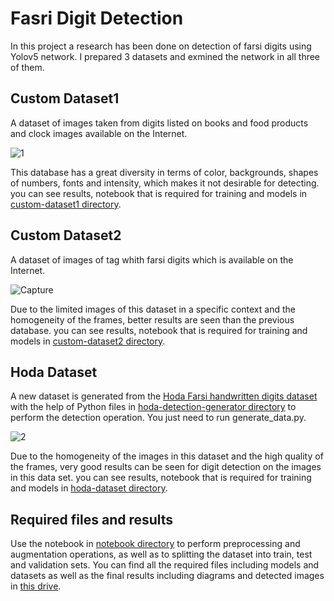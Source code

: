 # Fasri Digit Detection

In this project a research has been done on detection of farsi digits using Yolov5 network.
I prepared 3 datasets and exmined the network in all three of them.

## Custom Dataset1
A dataset of images taken from digits listed on books and food products and clock images available on the Internet.

![1](https://user-images.githubusercontent.com/52583295/138284255-5c9630ec-e3dd-4b3a-9dc5-50db05586db4.JPG)

This database has a great diversity in terms of color, backgrounds, shapes of numbers, fonts and intensity, which makes it not desirable for detecting. you can see results, notebook that is required for training and models in [custom-dataset1 directory](./custom-dataset1).

## Custom Dataset2 
A dataset of images of tag whith farsi digits which is available on the Internet.

![Capture](https://user-images.githubusercontent.com/52583295/138286933-c9ff76e5-463a-4bc4-a216-c10922fa7e5f.JPG)

Due to the limited images of this dataset in a specific context and the homogeneity of the frames, better results are seen than the previous database. you can see results, notebook that is required for training and models in [custom-dataset2 directory](./custom-dataset2).

## Hoda Dataset
A new dataset is generated from the [Hoda Farsi handwritten digits dataset](https://farsiocr.ir/%d9%85%d8%ac%d9%85%d9%88%d8%b9%d9%87-%d8%af%d8%a7%d8%af%d9%87/%d9%85%d8%ac%d9%85%d9%88%d8%b9%d9%87-%d8%a7%d8%b1%d9%82%d8%a7%d9%85-%d8%af%d8%b3%d8%aa%d9%86%d9%88%db%8c%d8%b3-%d9%87%d8%af%db%8c/) with the help of Python files in [hoda-detection-generator directory](./hoda-detection-generator) to perform the detection operation. You just need to run generate_data.py.

![2](https://user-images.githubusercontent.com/52583295/138288788-b977d43c-d81f-481e-abc4-92f82b130773.JPG)

Due to the homogeneity of the images in this dataset and the high quality of the frames, very good results can be seen for digit detection on the images in this data set. you can see results, notebook that is required for training and models in [hoda-dataset directory](./hoda-dataset).

## Required files and results
Use the notebook in [notebook directory](./notebook) to perform preprocessing and augmentation operations, as well as to splitting the dataset into train, test and validation sets.
You can find all the required files including models and datasets as well as the final results including diagrams and detected images in [this drive](https://drive.google.com/drive/folders/1ka5e9wZ_Am-MQSgfSzSUAO7xrNG-ymjU?usp=sharing).
